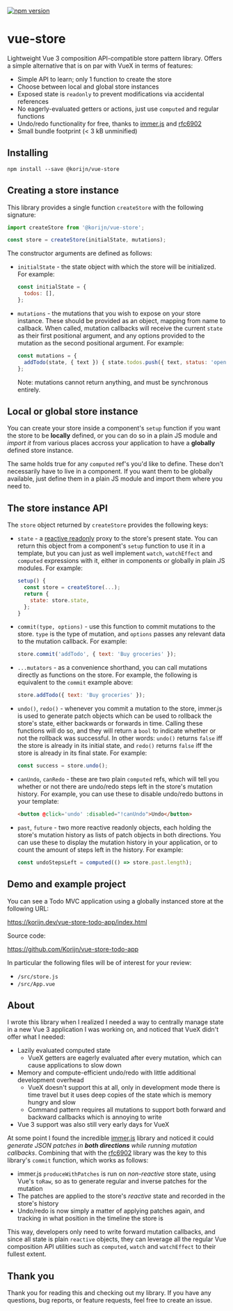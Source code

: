 [![npm version](https://raster.shields.io/npm/v/@korijn/vue-store.png)](https://www.npmjs.com/package/@korijn/vue-store)

# vue-store

Lightweight Vue 3 composition API-compatible store pattern library. Offers a simple alternative
that is on par with VueX in terms of features:

* Simple API to learn; only 1 function to create the store
* Choose between local and global store instances
* Exposed state is `readonly` to prevent modifications via accidental references
* No eagerly-evaluated getters or actions, just use `computed` and regular functions
* Undo/redo functionality for free, thanks to [immer.js](https://immerjs.github.io/immer/docs/introduction) and [rfc6902](https://github.com/chbrown/rfc6902)
* Small bundle footprint (< 3 kB unminified)

## Installing

```
npm install --save @korijn/vue-store
```

## Creating a store instance

This library provides a single function `createStore` with the following signature:

```js
import createStore from '@korijn/vue-store';

const store = createStore(initialState, mutations);
```

The constructor arguments are defined as follows:

* `initialState` - the state object with which the store will be initialized. For example:
  ```js
  const initialState = {
    todos: [],
  };
  ```
* `mutations` - the mutations that you wish to expose on your store instance. These should be
  provided as an object, mapping from name to callback. When called, mutation callbacks will
  receive the current `state` as their first positional argument, and any options provided to
  the mutation as the second positional argument. For example:
  ```js
  const mutations = {
    addTodo(state, { text }) { state.todos.push({ text, status: 'open' }); },
  };
  ```
  Note: mutations cannot return anything, and must be synchronous entirely.

## Local or global store instance

You can create your store inside a component's `setup` function if you want the
store to be **locally** defined, or you can do so in a plain JS module and _import it_ from
various places accross your application to have a **globally** defined store instance.

The same holds true for any `computed` ref's you'd like to define. These don't necessarily have to
live in a component. If you want them to be globally available, just define them in a plain JS
module and import them where you need to.

## The store instance API

The `store` object returned by `createStore` provides the following keys:

* `state` - a [reactive readonly](https://v3.vuejs.org/api/basic-reactivity.html#readonly) proxy to
  the store's present state. You can return this object from a component's `setup` function to use
  it in a template, but you can just as well implement `watch`, `watchEffect` and `computed`
  expressions with it, either in components or globally in plain JS modules. For example:
  ```js
  setup() {
    const store = createStore(...);
    return {
      state: store.state,
    };
  }
  ```
* `commit(type, options)` - use this function to commit mutations to the store. `type` is the
  type of mutation, and `options` passes any relevant data to the mutation callback. For example:
  ```js
  store.commit('addTodo', { text: 'Buy groceries' });
  ```
* `...mutators` - as a convenience shorthand, you can call mutations directly as functions on the
  store. For example, the following is equivalent to the `commit` example above:
  ```js
  store.addTodo({ text: 'Buy groceries' });
  ```
* `undo()`, `redo()` - whenever you commit a mutation to the store, immer.js is used to generate
  patch objects which can be used to rollback the store's state, either backwards or forwards in
  time. Calling these functions will do so, and they will return a `bool` to indicate whether or
  not the rollback was successful. In other words: `undo()` returns `false` iff the store is
  already in its initial state, and `redo()` returns `false` iff the store is already in its final
  state. For example:
  ```js
  const success = store.undo();
  ```
* `canUndo`, `canRedo` - these are two plain `computed` refs, which will tell you whether or not
  there are undo/redo steps left in the store's mutation history. For example, you can use these
  to disable undo/redo buttons in your template:
  ```html
  <button @click='undo' :disabled="!canUndo">Undo</button>
  ```
* `past`, `future` - two more reactive readonly objects, each holding the store's mutation history
  as lists of patch objects in both directions. You can use these to display the mutation history
  in your application, or to count the amount of steps left in the history. For example:
  ```js
  const undoStepsLeft = computed(() => store.past.length);
  ```

## Demo and example project

You can see a Todo MVC application using a globally instanced store at the following URL:

https://korijn.dev/vue-store-todo-app/index.html

Source code:

https://github.com/Korijn/vue-store-todo-app

In particular the following files will be of interest for your review:

* `/src/store.js`
* `/src/App.vue`

## About

I wrote this library when I realized I needed a way to centrally manage state in a new Vue 3
application I was working on, and noticed that VueX didn't offer what I needed:

* Lazily evaluated computed state
  * VueX getters are eagerly evaluated after every mutation, which can cause applications to slow
    down
* Memory and compute-efficient undo/redo with little additional development overhead
  * VueX doesn't support this at all, only in development mode there is time travel but it uses
    deep copies of the state which is memory hungry and slow
  * Command pattern requires all mutations to support both forward and backward callbacks which is
    annoying to write
* Vue 3 support was also still very early days for VueX

At some point I found the incredible [immer.js](https://immerjs.github.io/immer/docs/introduction)
library and noticed it could _generate JSON patches in **both directions** while running mutation
callbacks_. Combining that with the [rfc6902](https://github.com/chbrown/rfc6902)
library was the key to this library's `commit` function, which works as follows:

* immer.js `produceWithPatches` is run on _non-reactive_ store state, using Vue's `toRaw`, so as to
  generate regular and inverse patches for the mutation
* The patches are applied to the store's _reactive_ state and recorded in the store's history
* Undo/redo is now simply a matter of applying patches again, and tracking in what position in the
  timeline the store is

This way, developers only need to write forward mutation callbacks, and since all state is plain
`reactive` objects, they can leverage all the regular Vue composition API utilities such as
`computed`, `watch` and `watchEffect` to their fullest extent.

## Thank you

Thank you for reading this and checking out my library. If you have any questions, bug reports, or
feature requests, feel free to create an issue.
